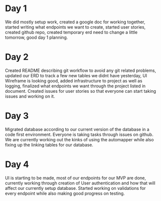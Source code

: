 # Day 1

We did mostly setup work, created a google doc for working together, started writing what endpoints we want to create, started user stories, created github repo, created temporary erd need to change a little tomorrow, good day 1 planning.

# Day 2

Created README describing git workflow to avoid any git related problems, updated our ERD to track a few new tables we didnt have yesterday, UI Wireframe is looking good, added infrastructure to project as well as logging, finalized what endpoints we want through the project listed in document. Created issues for user stories so that everyone can start taking issues and working on it.

# Day 3

Migrated database according to our current version of the database in a code first environment. Everyone is taking tasks through issues on github. We are currently working out the kinks of using the automapper while also fixing up the linking tables for our database.

# Day 4

UI is starting to be made, most of our endpoints for our MVP are done, currently working through creation of User authentication and how that will affect our currently setup database. Started working on validations for every endpoint while also making good progress on testing.
